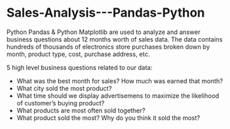 # Sales-Analysis---Pandas-Python
 Python Pandas &amp; Python Matplotlib are used to analyze and answer business questions about 12 months worth of sales data. The data contains hundreds of thousands of electronics store purchases broken down by month, product type, cost, purchase address, etc. 

5 high level business questions related to our data:
- What was the best month for sales? How much was earned that month?
- What city sold the most product?
- What time should we display advertisemens to maximize the likelihood of customer’s buying product?
- What products are most often sold together?
- What product sold the most? Why do you think it sold the most?
